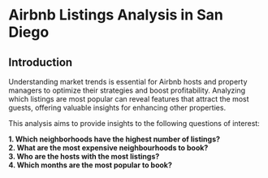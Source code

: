 <!DOCTYPE html>
<html>
<h1>Airbnb Listings Analysis in San Diego</h1>
<h2>Introduction</h2>
<p>Understanding market trends is essential for Airbnb hosts and property managers to optimize their strategies and boost profitability. Analyzing which listings are most popular can reveal features that attract the most guests, offering valuable insights for enhancing other properties.</p>

<p>This analysis aims to provide insights to the following questions of interest:</p>
<p><b>
  1. Which neighborhoods have the highest number of listings? 
  <br>2. What are the most expensive neighbourhoods to book?
  <br>3. Who are the hosts with the most listings?
  <br>4. Which months are the most popular to book?
</b></p>

</html>
